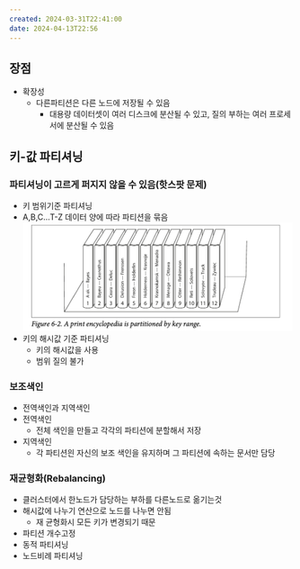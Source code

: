 ```yaml
---
created: 2024-03-31T22:41:00
date: 2024-04-13T22:56
---
```

## 장점
- 확장성
	- 다른파티션은 다른 노드에 저장될 수 있음
		- 대용량 데이터셋이 여러 디스크에 분산될 수 있고, 질의 부하는 여러 프로세서에 분산될 수 있음

## 키-값 파티셔닝
### 파티셔닝이 고르게 퍼지지 않을 수 있음(핫스팟 문제)
- 키 범위기준 파티셔닝
- A,B,C...T-Z 데이터 양에 따라 파티션을 묶음![Pasted image 20240116230222](real-resource-image/Pasted%20image%2020240116230222.png)
- 키의 해시값 기준 파티셔닝
	- 키의 해시값을 사용
	- 범위 질의 불가
### 보조색인
- 전역색인과 지역색인
- 전역색인
	- 전체 색인을 만들고 각각의 파티션에 분할해서 저장
- 지역색인
	- 각 파티션읜 자신의 보조 색인을 유지하며 그 파티션에 속하는 문서만 담당

### 재균형화(Rebalancing)
- 클러스터에서 한노드가 담당하는 부하를 다른노드로 옮기는것
- 해시값에 나누기 연산으로 노드를 나누면 안됨
	- 재 균형화시 모든 키가 변경되기 때문
- 파티션 개수고정
- 동적 파티셔닝
- 노드비례 파티셔닝